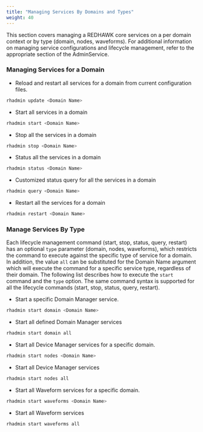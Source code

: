 ```yaml
---
title: "Managing Services By Domains and Types"
weight: 40
---
```


This section covers managing a REDHAWK core services on a per domain context or by type (domain, nodes, waveforms).  For additional information on managing service configurations and lifecycle management, refer to the appropriate section of the AdminService.

### Managing Services for a Domain

* Reload and restart all services for a domain from current configuration files.

```sh
rhadmin update <Domain Name>
```

* Start all services in a domain

```sh
rhadmin start <Domain Name>
```

* Stop all the services in a domain

```sh
rhadmin stop <Domain Name>

```

* Status all the services in a domain

```sh
rhadmin status <Domain Name>
```

* Customized status query for all the services in a domain

```sh
rhadmin query <Domain Name>
```

* Restart all the services for a domain

```sh
rhadmin restart <Domain Name>
```

### Manage Services By Type

Each lifecycle management command (start, stop, status, query, restart)  has an optional `type` parameter (domain, nodes, waveforms), which restricts the command to execute against the specific type of service for a domain.  In addition, the value `all` can be substituted for the Domain Name argument which will execute the command for a specific service type, regardless of their domain. The following list describes how to execute the `start` command  and the `type` option. The same command syntax is supported for all the lifecycle commands (start, stop, status, query, restart).

* Start a specific Domain Manager service.  

```sh
rhadmin start domain <Domain Name>
```

* Start all defined Domain Manager services

```sh
rhadmin start domain all
```

* Start all Device Manager services for a specific domain.

```sh
rhadmin start nodes <Domain Name>
```

* Start all Device Manager services

```sh
rhadmin start nodes all
```

* Start all Waveform services for a specific domain.

```sh
rhadmin start waveforms <Domain Name>
```

* Start all Waveform services

```sh
rhadmin start waveforms all
```
